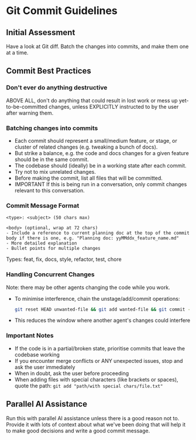 # Git Commit Guidelines

## Initial Assessment
Have a look at Git diff. Batch the changes into commits, and make them one at a time.

## Commit Best Practices

### Don't ever do anything destructive

ABOVE ALL, don't do anything that could result in lost work or mess up yet-to-be-committed changes, unless EXPLICITLY instructed to by the user after warning them.


### Batching changes into commits
- Each commit should represent a small/medium feature, or stage, or cluster of related changes (e.g. tweaking a bunch of docs).
- But strike a balance, e.g. the code and docs changes for a given feature should be in the same commit.
- The codebase should (ideally) be in a working state after each commit.
- Try not to mix unrelated changes.
- Before making the commit, list all files that will be committed.
- IMPORTANT If this is being run in a conversation, only commit changes relevant to this conversation.

### Commit Message Format
```
<type>: <subject> (50 chars max)

<body> (optional, wrap at 72 chars)
- Include a reference to current planning doc at the top of the commit body if there is one, e.g. "Planning doc: yyMMddx_feature_name.md"
- More detailed explanation
- Bullet points for multiple changes
```

Types: feat, fix, docs, style, refactor, test, chore

### Handling Concurrent Changes
Note: there may be other agents changing the code while you work.
- To minimise interference, chain the unstage/add/commit operations:
  ```bash
  git reset HEAD unwanted-file && git add wanted-file && git commit -m "fix: resolve auth bug"
  ```
- This reduces the window where another agent's changes could interfere

### Important Notes
- If the code is in a partial/broken state, prioritise commits that leave the codebase working
- If you encounter merge conflicts or ANY unexpected issues, stop and ask the user immediately
- When in doubt, ask the user before proceeding
- When adding files with special characters (like brackets or spaces), quote the path: `git add "path/with special chars/file.txt"`


## Parallel AI Assistance

Run this with parallel AI assistance unless there is a good reason not to. Provide it with lots of context about what we've been doing that will help it to make good decisions and write a good commit message.